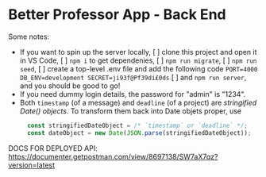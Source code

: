# Better Professor App - Back End

Some notes:
  - If you want to spin up the server locally,
      [ ] clone this project and open it in VS Code,
      [ ] `npm i` to get dependenies,
      [ ] `npm run migrate`,
      [ ] `npm run seed`,
      [ ] create a top-level .env file and add the following code
          ```
            PORT=4000
            DB_ENV=development
            SECRET=ji93f@Pf39di£0ds
          ```
      [ ] and `npm run server`,
    and you should be good to go!
  - If you need dummy login details, the password for "admin" is "1234".
  - Both `timestamp` (of a message) and `deadline` (of a project) are _stringified Date() objects_. To transform them back into Date objets proper, use
    ```js
      const stringifiedDateObject = /* `timestamp` or `deadline` */;
      const dateObject = new Date(JSON.parse(stringifiedDateObject));
    ```

DOCS FOR DEPLOYED API: https://documenter.getpostman.com/view/8697138/SW7aX7qz?version=latest